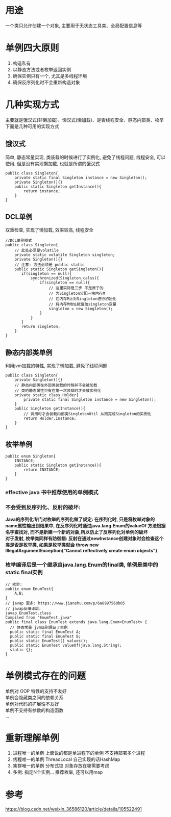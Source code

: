 # 用途
一个类只允许创建一个对象, 主要用于无状态工具类、全局配置信息等
# 单例四大原则
1. 构造私有
2. 以静态方法或者枚举返回实例
3. 确保实例只有一个, 尤其是多线程环境
4. 确保反序列化时不会重新构造对象
# 几种实现方式
主要就是饿汉式(非懒加载)、懒汉式(懒加载)、是否线程安全、静态内部类、枚举  
下面是几种可用的实现方式
## 饿汉式
简单, 静态常量实现, 类装载的时候进行了实例化, 避免了线程问题, 线程安全, 可以使用, 但是没有实现懒加载, 也就是所谓的饿汉式
~~~
public class Singleton{
    private static final Singleton instance = new Singleton();
    private Singleton(){}
    public static Singleton getInstance(){
        return instance;
    }
}
~~~
## DCL单例
双重检查, 实现了懒加载, 效率较高, 线程安全
~~~
//DCL单例模式
public class Singleton{
    // 此处必须是volatile
    private static volatile Singleton singleton;
    private Singleton(){}
    // 注意: 方法必须是 public static
    public static Singleton getSingleton(){
       if(singleton == null){
           synchronized(Singleton.calss){
               if(singleton == null){
                   // 这里实际是三步 不是原子的
                   // 为Singleton分配一块内存M
                   // 在内存M上对Singleton进行初始化
                   // 将内存M地址赋值给singleton变量
                   singleton = new Singleton();
               }
           }
       } 
       return singleton;
    }
}
~~~

## 静态内部类单例
利用jvm加载的特性, 实现了懒加载, 避免了线程问题
~~~
public class Singleton{
    private Singleton(){}
    // 静态内部类在外部类装载的时候并不会被加载
    // 类的静态属性只有在第一次装载时才会被实例化
    private static class Holder{
        private static final Singleton instance = new Singleton();
    } 
    public Singleton getInstance(){
        // 调用时才会装载内部类SingletonUtil 从而完成Singleton的实例化
        return Holder.instance;    
    }
}
~~~
## 枚举单例
~~~
public enum Singleton{
    INSTANCE;
    public static Singleton getInstance(){
        return INSTANCE;
    }
}
~~~
### effective java 书中推荐使用的单例模式  
### 不会受到反序列化、反射的破坏:   
**Java的序列化专门对枚举的序列化做了规定: 在序列化时, 只是将枚举对象的name属性输出到结果中, 在反序列化时通过java.lang.Enum的valueOf
方法根据名字查找对, 而不是新建一个新的对象,所以防止了反序列化对单例的破坏**  
**对于发射, 枚举类同样有防御措: 反射在通过newInstance创建对象时会检查这个类是否是枚举类, 如果是枚举类就会
throw new IllegalArgumentException("Cannot reflectively create enum objects")**  
### 枚举编译后是一个继承自java.lang.Enum的final类, 单例是类中的static final实例
~~~
// 枚举: 
public enum EnumTest{
	A,B;
}
// javap 更多: https://www.jianshu.com/p/6a8997560b05
// javap反编译后: 
javap EnumTest.class
Compiled from "EnumTest.java"
public final class EnumTest extends java.lang.Enum<EnumTest> {
  // 静态常量 jvm级别保证了单例
  public static final EnumTest A;
  public static final EnumTest B;
  public static EnumTest[] values();
  public static EnumTest valueOf(java.lang.String);
  static {};
}
~~~ 
# 单例模式存在的问题
单例对 OOP 特性的支持不友好  
单例会隐藏类之间的依赖关系  
单例对代码的扩展性不友好  
单例不支持有参数的构造函数  
...
# 重新理解单例
1. 进程唯一的单例 上面说的都是单进程下的单例 不支持部署多个进程
2. 线程唯一的单例 ThreadLocal 自己实现的话HashMap
3. 集群唯一的单例 分布式锁 对象存放在哪需要考虑
4. 多例: 指定N个实例... 推荐枚举, 还可以用map
# 参考
https://blog.csdn.net/weixin_36586120/article/details/105522491




